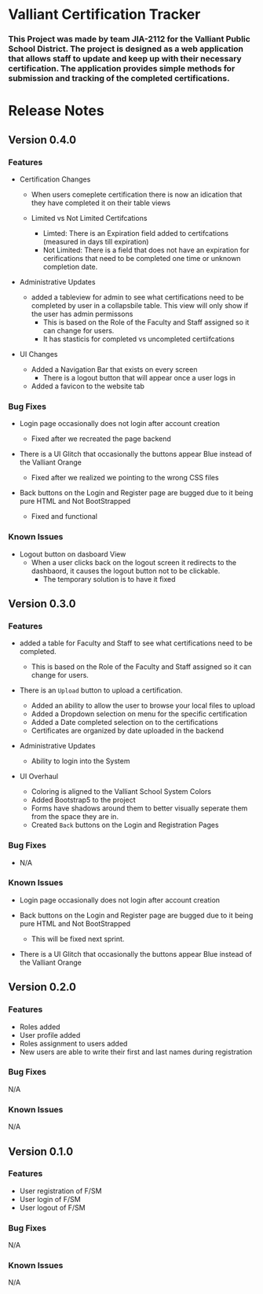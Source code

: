 # Valliant Certification Tracker

### This Project was made by team JIA-2112 for the Valliant Public School District. The project is designed as a web application that allows staff to update and keep up with their necessary certification. The application provides simple methods for submission and tracking of the completed certifications. 

# Release Notes
## Version 0.4.0

### Features

- Certification Changes
    - When users comeplete certification there is now an idication that they have completed it
     on their table views

    - Limited vs Not Limited Certifcations
        - Limted: There is an Expiration field added to certifcations (measured in days till expiration)
        - Not Limited: There is a field that does not have an expiration for cerifications that need 
                       to be completed one time or unknown completion date.

- Administrative Updates
    - added a tableview for admin to see what certifications need to be completed by user in a
      collapsbile table. 
      This view will only show if the user has admin permissons
        - This is based on the Role of the Faculty and Staff assigned so it can change for users.
        - It has stasticis for completed  vs uncompleted certiifcations

- UI Changes
    - Added a Navigation Bar that exists on every screen 
        - There is a logout button that will appear once a user logs in
    - Added a favicon to the website tab

### Bug Fixes
- Login page occasionally does not login after account creation
    - Fixed after we recreated the page backend

- There is a UI Glitch that occasionally the buttons appear Blue instead of the Valliant Orange 
    - Fixed after we realized we pointing to the wrong CSS files

- Back buttons on the Login and Register page are bugged due to it being pure HTML and Not BootStrapped 
    - Fixed and functional
### Known Issues 

- Logout button on dasboard View
    - When a user clicks back on the logout screen it redirects to the dashbaord, it causes the 
      logout button not to be clickable.
      - The temporary solution is to have it fixed  


## Version 0.3.0

### Features

- added a table for Faculty and Staff to see what certifications need to be completed. 
    - This is based on the Role of the Faculty and Staff assigned so it can change for users.

- There is an `Upload` button to upload a certification.
    - Added an ability to allow the user to browse your local files to upload
    - Added a Dropdown selection on menu for the specific certification
    - Added a Date completed selection on to the certifications
    - Certificates are organized by date uploaded in the backend 

- Administrative Updates
    - Ability to login into the System


- UI Overhaul
    - Coloring is aligned to the Valliant School System Colors
    - Added Bootstrap5 to the project
    - Forms have shadows around them to better visually seperate them from the space they are in.
    - Created `Back` buttons on the Login and Registration Pages

### Bug Fixes
- N/A

### Known Issues 
- Login page occasionally does not login after account creation

- Back buttons on the Login and Register page are bugged due to it being pure HTML and Not BootStrapped 
    - This will be fixed next sprint. 

- There is a UI Glitch that occasionally the buttons appear Blue instead of the Valliant Orange 


## Version 0.2.0

### Features
* Roles added
* User profile added
* Roles assignment to users added
* New users are able to write their first and last names during registration 

### Bug Fixes
N/A

### Known Issues 
N/A


## Version 0.1.0

### Features
* User registration of F/SM
* User login of F/SM
* User logout of F/SM

### Bug Fixes
N/A

### Known Issues 
N/A
